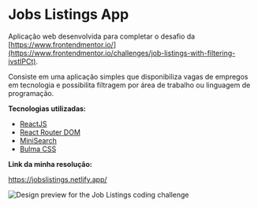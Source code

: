 # Jobs Listings App

Aplicação web desenvolvida para completar o desafio da [https://www.frontendmentor.io/](https://www.frontendmentor.io/challenges/job-listings-with-filtering-ivstIPCt).

Consiste em uma aplicação simples que disponibiliza vagas de empregos em tecnologia e possibilita filtragem por área de trabalho ou linguagem de programação.

**Tecnologias utilizadas:**

* [ReactJS](https://reactjs.org/)
* [React Router DOM](https://reacttraining.com/react-router/web/guides/quick-start)
* [MiniSearch](https://lucaong.github.io/minisearch/)
* [Bulma CSS](https://bulma.io/)

**Link da minha resolução:**

https://jobslistings.netlify.app/

![Design preview for the Job Listings coding challenge](https://github.com/SueldoSales/JobListingsAssets/blob/master/design/desktop-preview.jpg)

